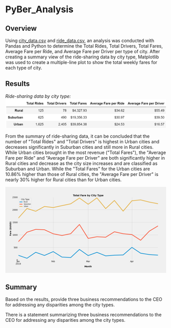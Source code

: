 # PyBer_Analysis

## Overview
Using [city_data.csv](https://github.com/borkard/PyBer_Analysis/tree/main/Resources/city_data.csv) and [ride_data.csv](https://github.com/borkard/PyBer_Analysis/tree/main/Resources/ride_data.csv), an analysis was conducted with Pandas and Python to determine the Total Rides, Total Drivers, Total Fares, Average Fare per Ride, and Average Fare per Driver per type of city. After creating a summary view of the ride-sharing data by city type, Matplotlib was used to create a multiple-line plot to show the total weekly fares for each type of city.

## Results

*Ride-sharing data by city type:*
![PyBer_summary_dataframe.PNG](https://github.com/borkard/PyBer_Analysis/blob/main/analysis/PyBer_summary_dataframe.PNG)

From the summary of ride-sharing data, it can be concluded that the number of "Total Rides" and "Total Drivers" is highest in Urban cities and decreases significantly in Suburban cities and still more in Rural cities. While Urban cities brought in the most revenue ("Total Fares"), the "Average Fare per Ride" and "Average Fare per Driver" are both significantly higher in Rural cities and decrease as the city size increases and are classified as Suburban and Urban. While the "Total Fares" for the Urban cities are 10.86% higher than those of Rural cities, the "Average Fare per Driver" is nearly 30% higher for Rural cities than for Urban cities.

![PyBer_fare_summary.png](https://github.com/borkard/PyBer_Analysis/blob/main/analysis/PyBer_fare_summary.png)

## Summary
Based on the results, provide three business recommendations to the CEO for addressing any disparities among the city types.

There is a statement summarizing three business recommendations to the CEO for addressing any disparities among the city types.
